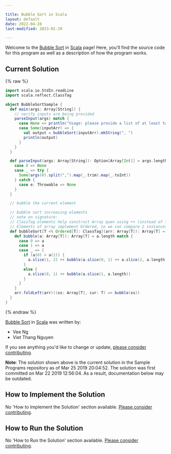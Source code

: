 ```yaml
---

title: Bubble Sort in Scala
layout: default
date: 2022-04-28
last-modified: 2023-01-29

---
```


Welcome to the [Bubble Sort](https://sampleprograms.io/projects/bubble-sort) in [Scala](https://sampleprograms.io/languages/scala) page! Here, you'll find the source code for this program as well as a description of how the program works.

## Current Solution

{% raw %}

```scala
import scala.io.StdIn.readLine
import scala.reflect.ClassTag

object BubbleSortSample {
  def main(args: Array[String]) {
    // verify inputs are being provided
    parseInput(args) match {
      case None => println("Usage: please provide a list of at least two integers to sort in the format \"1, 2, 3, 4, 5\"")
      case Some(inputArr) => {
        val output = bubbleSort(inputArr).mkString(", ")
        println(output)
      }
    }
  }

  def parseInput(args: Array[String]): Option[Array[Int]] = args.length match {
    case 0 => None
    case _ => try {
      Some(args(0).split(",").map(_.trim).map(_.toInt))
    } catch {
      case e: Throwable => None
    }
  }

  // bubble the current element

  // bubble sort increasing elements
  // note on signature:
  // ClassTag elements help construct Array quen using ++ (instead of falling back to ArraySeq)
  // Elements of array implement Ordered, so we can compare 2 instances of T using ==, <, >, etc.
  def bubbleSort[T <% Ordered[T]: ClassTag](arr: Array[T]): Array[T] = {
    def bubble(a: Array[T]): Array[T] = a.length match {
      case 0 => a
      case 1 => a
      case _ => {
        if (a(0) > a(1)) {
          a.slice(1, 2) ++ bubble(a.slice(0, 1) ++ a.slice(2, a.length))
        }
        else {
          a.slice(0, 1) ++ bubble(a.slice(1, a.length))
        }
      }
    }
    arr.foldLeft(arr)((xs: Array[T], cur: T) => bubble(xs))
  }
}
```

{% endraw %}

[Bubble Sort](https://sampleprograms.io/projects/bubble-sort) in [Scala](https://sampleprograms.io/languages/scala) was written by:

- Vee Ng
- Viet Thang Nguyen

If you see anything you'd like to change or update, [please consider contributing](https://github.com/TheRenegadeCoder/sample-programs).

**Note**: The solution shown above is the current solution in the Sample Programs repository as of Mar 25 2019 20:04:52. The solution was first committed on Mar 22 2019 12:56:04. As a result, documentation below may be outdated.

## How to Implement the Solution

No 'How to Implement the Solution' section available. [Please consider contributing](https://github.com/TheRenegadeCoder/sample-programs-website).

## How to Run the Solution

No 'How to Run the Solution' section available. [Please consider contributing](https://github.com/TheRenegadeCoder/sample-programs-website).